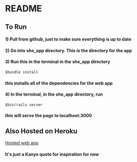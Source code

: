 # README

## To Run
#### 1) Pull from github, just to make sure everything is up to date
#### 2) Go into she_app directory. This is the directory for the app
#### 3) Run this in the terminal in the she_app directory
```
$bundle install
```
#### this installs all of the dependencies for the web app
#### 4) In the terminal, in the she_app directory, run
```
$bin/rails server
```
#### this will serve the page to localhost:3000

## Also Hosted on Heroku
[Hosted web app](https://agile-basin-87130.herokuapp.com/)
#### It's just a Kanye quote for inspiration for now
